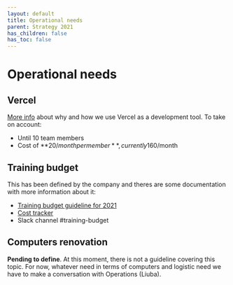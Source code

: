 ```yaml
---
layout: default
title: Operational needs
parent: Strategy 2021
has_children: false
has_toc: false
---
```


# Operational needs

## Vercel

[More info](/docs/guidelines/vercel) about why and how we use Vercel as a development tool. To take on account:

- Until 10 team members
- Cost of **20$/month per member**, currently 160$/month

## Training budget

This has been defined by the company and theres are some documentation with more information about it:

* [Training budget guideline for 2021](https://vizzuality.github.io/playbook/guidelines/Training-Budget-2021.html)
* [Cost tracker](https://docs.google.com/spreadsheets/d/1tRvRYZ3zhjOtKImu6AFILTDYP1TO4F65Fm_vOj4fnhA/edit#gid=0)
* Slack channel #training-budget

## Computers renovation

**Pending to define**. At this moment, there is not a guideline covering this topic. For now, whatever need in terms of computers and logistic need we have to make a conversation with Operations (Liuba).